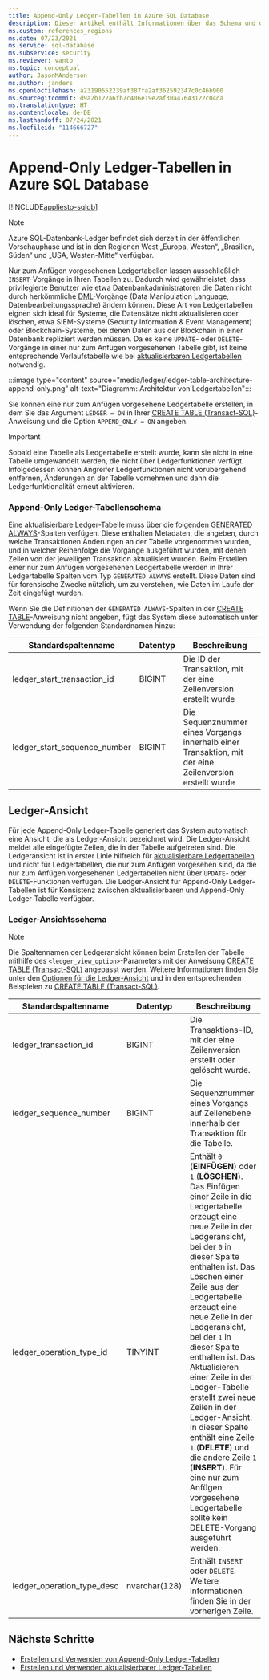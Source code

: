 ```yaml
---
title: Append-Only Ledger-Tabellen in Azure SQL Database
description: Dieser Artikel enthält Informationen über das Schema und die Ansichten der nur zum Anfügen vorgesehenen Ledgertabelle in Azure SQL-Datenbank.
ms.custom: references_regions
ms.date: 07/23/2021
ms.service: sql-database
ms.subservice: security
ms.reviewer: vanto
ms.topic: conceptual
author: JasonMAnderson
ms.author: janders
ms.openlocfilehash: a23190552239af387fa2af362592347c0c46b900
ms.sourcegitcommit: d9a2b122a6fb7c406e19e2af30a47643122c04da
ms.translationtype: HT
ms.contentlocale: de-DE
ms.lasthandoff: 07/24/2021
ms.locfileid: "114666727"
---
```

# <a name="azure-sql-database-append-only-ledger-tables"></a>Append-Only Ledger-Tabellen in Azure SQL Database

[!INCLUDE[appliesto-sqldb](../includes/appliesto-sqldb.md)]

> [!NOTE]
> Azure SQL-Datenbank-Ledger befindet sich derzeit in der öffentlichen Vorschauphase und ist in den Regionen West „Europa, Westen“, „Brasilien, Süden“ und „USA, Westen-Mitte“ verfügbar.

Nur zum Anfügen vorgesehenen Ledgertabellen lassen ausschließlich `INSERT`-Vorgänge in Ihren Tabellen zu. Dadurch wird gewährleistet, dass privilegierte Benutzer wie etwa Datenbankadministratoren die Daten nicht durch herkömmliche [DML](/sql/t-sql/queries/queries)-Vorgänge (Data Manipulation Language, Datenbearbeitungssprache) ändern können. Diese Art von Ledgertabellen eignen sich ideal für Systeme, die Datensätze nicht aktualisieren oder löschen, etwa SIEM-Systeme (Security Information & Event Management) oder Blockchain-Systeme, bei denen Daten aus der Blockchain in einer Datenbank repliziert werden müssen. Da es keine `UPDATE`- oder `DELETE`-Vorgänge in einer nur zum Anfügen vorgesehenen Tabelle gibt, ist keine entsprechende Verlaufstabelle wie bei [aktualisierbaren Ledgertabellen](ledger-updatable-ledger-tables.md) notwendig.

:::image type="content" source="media/ledger/ledger-table-architecture-append-only.png" alt-text="Diagramm: Architektur von Ledgertabellen":::

Sie können eine nur zum Anfügen vorgesehene Ledgertabelle erstellen, in dem Sie das Argument `LEDGER = ON` in Ihrer [CREATE TABLE (Transact-SQL)](/sql/t-sql/statements/create-table-transact-sql)-Anweisung und die Option `APPEND_ONLY = ON` angeben.

> [!IMPORTANT]
> Sobald eine Tabelle als Ledgertabelle erstellt wurde, kann sie nicht in eine Tabelle umgewandelt werden, die nicht über Ledgerfunktionen verfügt. Infolgedessen können Angreifer Ledgerfunktionen nicht vorübergehend entfernen, Änderungen an der Tabelle vornehmen und dann die Ledgerfunktionalität erneut aktivieren.

### <a name="append-only-ledger-table-schema"></a>Append-Only Ledger-Tabellenschema

Eine aktualisierbare Ledger-Tabelle muss über die folgenden [GENERATED ALWAYS](/sql/t-sql/statements/create-table-transact-sql#generate-always-columns)-Spalten verfügen. Diese enthalten Metadaten, die angeben, durch welche Transaktionen Änderungen an der Tabelle vorgenommen wurden, und in welcher Reihenfolge die Vorgänge ausgeführt wurden, mit denen Zeilen von der jeweiligen Transaktion aktualisiert wurden. Beim Erstellen einer nur zum Anfügen vorgesehenen Ledgertabelle werden in Ihrer Ledgertabelle Spalten vom Typ `GENERATED ALWAYS` erstellt. Diese Daten sind für forensische Zwecke nützlich, um zu verstehen, wie Daten im Laufe der Zeit eingefügt wurden.

Wenn Sie die Definitionen der `GENERATED ALWAYS`-Spalten in der [CREATE TABLE](/sql/t-sql/statements/create-table-transact-sql)-Anweisung nicht angeben, fügt das System diese automatisch unter Verwendung der folgenden Standardnamen hinzu:

| Standardspaltenname | Datentyp | Beschreibung |
|--|--|--|
| ledger_start_transaction_id | BIGINT | Die ID der Transaktion, mit der eine Zeilenversion erstellt wurde |
| ledger_start_sequence_number | BIGINT | Die Sequenznummer eines Vorgangs innerhalb einer Transaktion, mit der eine Zeilenversion erstellt wurde |

## <a name="ledger-view"></a>Ledger-Ansicht

Für jede Append-Only Ledger-Tabelle generiert das System automatisch eine Ansicht, die als Ledger-Ansicht bezeichnet wird. Die Ledger-Ansicht meldet alle eingefügte Zeilen, die in der Tabelle aufgetreten sind. Die Ledgeransicht ist in erster Linie hilfreich für [aktualisierbare Ledgertabellen](ledger-updatable-ledger-tables.md) und nicht für Ledgertabellen, die nur zum Anfügen vorgesehen sind, da die nur zum Anfügen vorgesehenen Ledgertabellen nicht über `UPDATE`- oder `DELETE`-Funktionen verfügen. Die Ledger-Ansicht für Append-Only Ledger-Tabellen ist für Konsistenz zwischen aktualisierbaren und Append-Only Ledger-Tabelle verfügbar.

### <a name="ledger-view-schema"></a>Ledger-Ansichtsschema

> [!NOTE]
> Die Spaltennamen der Ledgeransicht können beim Erstellen der Tabelle mithilfe des `<ledger_view_option>`-Parameters mit der Anweisung [CREATE TABLE (Transact-SQL)](/sql/t-sql/statements/create-table-transact-sql?view=azuresqldb-current&preserve-view=true) angepasst werden. Weitere Informationen finden Sie unter den [Optionen für die Ledger-Ansicht](/sql/t-sql/statements/create-table-transact-sql?view=azuresqldb-current&preserve-view=true#ledger-view-options) und in den entsprechenden Beispielen zu [CREATE TABLE (Transact-SQL)](/sql/t-sql/statements/create-table-transact-sql?view=azuresqldb-current&preserve-view=true).

| Standardspaltenname | Datentyp | Beschreibung |
| --- | --- | --- |
| ledger_transaction_id | BIGINT | Die Transaktions-ID, mit der eine Zeilenversion erstellt oder gelöscht wurde. |
| ledger_sequence_number | BIGINT | Die Sequenznummer eines Vorgangs auf Zeilenebene innerhalb der Transaktion für die Tabelle. |
| ledger_operation_type_id | TINYINT | Enthält `0` (**EINFÜGEN**) oder `1` (**LÖSCHEN**). Das Einfügen einer Zeile in die Ledgertabelle erzeugt eine neue Zeile in der Ledgeransicht, bei der `0` in dieser Spalte enthalten ist. Das Löschen einer Zeile aus der Ledgertabelle erzeugt eine neue Zeile in der Ledgeransicht, bei der `1` in dieser Spalte enthalten ist. Das Aktualisieren einer Zeile in der Ledger-Tabelle erstellt zwei neue Zeilen in der Ledger-Ansicht. In dieser Spalte enthält eine Zeile `1` (**DELETE**) und die andere Zeile `1` (**INSERT**). Für eine nur zum Anfügen vorgesehene Ledgertabelle sollte kein DELETE-Vorgang ausgeführt werden. |
| ledger_operation_type_desc | nvarchar(128) | Enthält `INSERT` oder `DELETE`. Weitere Informationen finden Sie in der vorherigen Zeile. |

## <a name="next-steps"></a>Nächste Schritte

- [Erstellen und Verwenden von Append-Only Ledger-Tabellen](ledger-how-to-append-only-ledger-tables.md)
- [Erstellen und Verwenden aktualisierbarer Ledger-Tabellen](ledger-how-to-updatable-ledger-tables.md)
